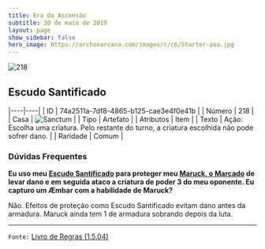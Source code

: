 ```yaml
---
title: Era da Ascensão
subtitle: 30 de maio de 2019
layout: page
show_sidebar: false
hero_image: https://archonarcana.com/images/c/c6/Starter-aoa.jpg
---
```


![218](https://cdn.keyforgegame.com/media/card_front/pt/435_218_9XGRVV6C3C9Q_pt.png)

## Escudo Santificado

|----|----|
| ID | 74a2511a-7df8-4865-b125-cae3e4f0e41b |
| Número | 218 |
| Casa | ![Sanctum](https://archonarcana.com/images/thumb/c/c7/Sanctum.png/22px-Sanctum.png "Santuário") |
| Tipo | Artefato |
| Atributos | Item |
| Texto | Ação: Escolha uma criatura.  Pelo restante do turno, a criatura escolhida não pode sofrer dano. |
| Raridade | Comum |

### Dúvidas Frequentes

**Eu uso meu [Escudo Santificado](/aoa/218) para proteger meu
[Maruck, o Marcado](/aoa/220) de levar dano e em seguida ataco a
criatura de poder 3 do meu oponente. Eu capturo um Æmbar com a
habilidade de Maruck?**

Não. Efeitos de proteção como Escudo Santificado evitam dano antes
da armadura. Maruck ainda tem 1 de armadura sobrando depois da luta.

<hr/>

`Fonte:` [Livro de Regras (1.5.04)](https://drive.google.com/open?id=14pM1J8ZR_4hZbGFZt-ArQdAGsHCPEQdE)
